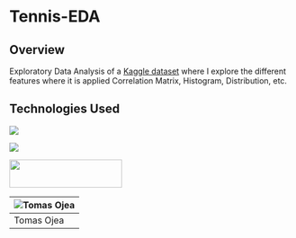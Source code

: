 # Tennis-EDA

## Overview
Exploratory Data Analysis of a [Kaggle dataset](https://www.kaggle.com/gmadevs/atp-matches-dataset?select=atp_matches_2000.csv) where I explore the different features where it is applied Correlation Matrix, Histogram, Distribution, etc.


## Technologies Used

![](https://forthebadge.com/images/badges/made-with-python.svg)

![](https://scikit-learn.org/stable/_static/scikit-learn-logo-small.png)

<img target="_blank" src="https://numpy.org/images/logos/numpy.svg" width=200 height=50>

![Tomas Ojea](https://avatars0.githubusercontent.com/u/29666009?s=460&u=a9676061514c0ef3cd0df520656475be76ee7ed5&v=4)|
-|
Tomas Ojea|)


